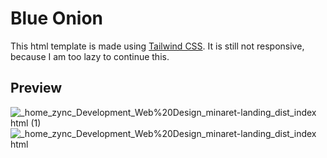 # Blue Onion

This html template is made using [Tailwind CSS](https://tailwindcss.com/). It is still not responsive, because I am too lazy to continue this.

## Preview

![_home_zync_Development_Web%20Design_minaret-landing_dist_index html (1)](https://user-images.githubusercontent.com/15320135/133566956-81f80d6b-55ff-44a9-bcab-a32ab372eca7.png)
![_home_zync_Development_Web%20Design_minaret-landing_dist_index html](https://user-images.githubusercontent.com/15320135/133566968-bf53b070-d005-4596-b8ce-bf451655f671.png)

